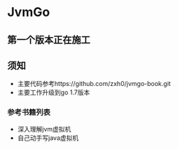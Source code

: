 # JvmGo

## 第一个版本正在施工

## 须知
* 主要代码参考https://github.com/zxh0/jvmgo-book.git
* 主要工作升级到go 1.7版本

### 参考书籍列表
* 深入理解jvm虚拟机
* 自己动手写java虚拟机